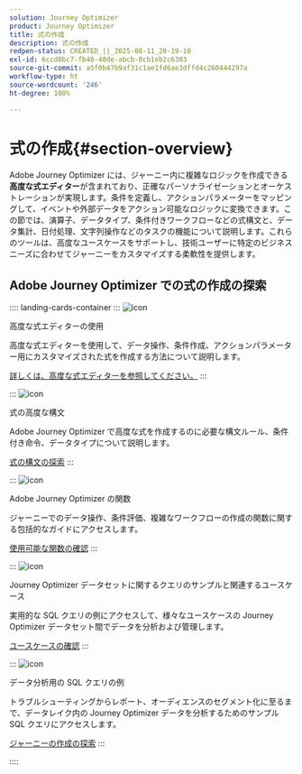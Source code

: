 ```yaml
---
solution: Journey Optimizer
product: Journey Optimizer
title: 式の作成
description: 式の作成
redpen-status: CREATED_||_2025-08-11_20-19-10
exl-id: 6ccd0bc7-fb40-48de-abcb-0cb1eb2c6303
source-git-commit: a5f0b47b9af31c1ae1fd6ae3dffd4c260444297a
workflow-type: ht
source-wordcount: '246'
ht-degree: 100%

---
```


# 式の作成{#section-overview}

Adobe Journey Optimizer には、ジャーニー内に複雑なロジックを作成できる&#x200B;**高度な式エディター**&#x200B;が含まれており、正確なパーソナライゼーションとオーケストレーションが実現します。条件を定義し、アクションパラメーターをマッピングして、イベントや外部データをアクション可能なロジックに変換できます。この節では、演算子、データタイプ、条件付きワークフローなどの式構文と、データ集計、日付処理、文字列操作などのタスクの機能について説明します。これらのツールは、高度なユースケースをサポートし、技術ユーザーに特定のビジネスニーズに合わせてジャーニーをカスタマイズする柔軟性を提供します。

## Adobe Journey Optimizer での式の作成の探索

:::: landing-cards-container
:::
![icon](https://cdn.experienceleague.adobe.com/icons/screwdriver-wrench.svg)

高度な式エディターの使用

高度な式エディターを使用して、データ操作、条件作成、アクションパラメーター用にカスタマイズされた式を作成する方法について説明します。

[詳しくは、高度な式エディターを参照してください。](../using/building-journeys/expression/expressionadvanced.md)
:::

:::
![icon](https://cdn.experienceleague.adobe.com/icons/code-branch.svg)

式の高度な構文

Adobe Journey Optimizer で高度な式を作成するのに必要な構文ルール、条件付き命令、データタイプについて説明します。

[式の構文の探索](syntax-landing-page.md)
:::

:::
![icon](https://cdn.experienceleague.adobe.com/icons/puzzle-piece.svg)

Adobe Journey Optimizer の関数

ジャーニーでのデータ操作、条件評価、複雑なワークフローの作成の関数に関する包括的なガイドにアクセスします。

[使用可能な関数の確認](main-functions-journey-landing-page.md)
:::


:::
![icon](https://cdn.experienceleague.adobe.com/icons/bullseye.svg)

Journey Optimizer データセットに関するクエリのサンプルと関連するユースケース

実用的な SQL クエリの例にアクセスして、様々なユースケースの Journey Optimizer データセット間でデータを分析および管理します。

[ユースケースの確認](../using/data/datasets-query-examples.md)
:::

:::
![icon](https://cdn.experienceleague.adobe.com/icons/list-check.svg)

データ分析用の SQL クエリの例

トラブルシューティングからレポート、オーディエンスのセグメント化に至るまで、データレイク内の Journey Optimizer データを分析するためのサンプル SQL クエリにアクセスします。

[ジャーニーの作成の探索](../using/reports/query-examples.md)
:::


::::

